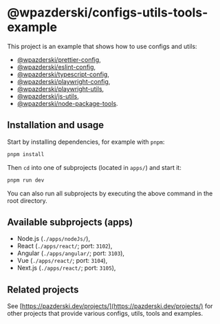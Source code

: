 # @wpazderski/configs-utils-tools-example

This project is an example that shows how to use configs and utils:

- [@wpazderski/prettier-config](https://github.com/wpazderski/prettier-config),
- [@wpazderski/eslint-config](https://github.com/wpazderski/eslint-config),
- [@wpazderski/typescript-config](https://github.com/wpazderski/typescript-config),
- [@wpazderski/playwright-config](https://github.com/wpazderski/playwright-config),
- [@wpazderski/playwright-utils](https://github.com/wpazderski/playwright-utils),
- [@wpazderski/js-utils](https://github.com/wpazderski/js-utils),
- [@wpazderski/node-package-tools](https://github.com/wpazderski/node-package-tools).

## Installation and usage

Start by installing dependencies, for example with `pnpm`:

```sh
pnpm install
```

Then `cd` into one of subprojects (located in `apps/`) and start it:

```sh
pnpm run dev
```

You can also run all subprojects by executing the above command in the root directory.

## Available subprojects (apps)

- Node.js (`./apps/nodeJs/`),
- React (`./apps/react/`; port: `3102`),
- Angular (`./apps/angular/`; port: `3103`),
- Vue (`./apps/react/`; port: `3104`),
- Next.js (`./apps/react/`; port: `3105`),

## Related projects

See [https://pazderski.dev/projects/](https://pazderski.dev/projects/) for other projects that provide various configs, utils, tools and examples.
